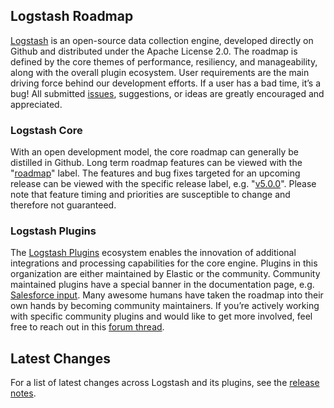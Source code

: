 ## Logstash Roadmap

[Logstash](https://www.elastic.co/products/logstash "Logstash") is an open-source data collection engine, developed directly on Github and distributed under the Apache License 2.0. The roadmap is defined by the core themes of performance, resiliency, and manageability, along with the overall plugin ecosystem. User requirements are the main driving force behind our development efforts. If a user has a bad time, it’s a bug!  All submitted [issues](https://github.com/elastic/logstash/issues/new "New Issue"), suggestions, or ideas are greatly encouraged and appreciated.

### Logstash Core

With an open development model, the core roadmap can generally be distilled in Github. Long term roadmap features can be viewed with the "[roadmap](https://github.com/elastic/logstash/labels/roadmap "Roadmap Features")" label. The features and bug fixes targeted for an upcoming release can be viewed with the specific release label, e.g. "[v5.0.0](https://github.com/elastic/logstash/issues?utf8=%E2%9C%93&q=is%3Aissue+label%3Av5.0.0 "Logstash 5.0 Release")". Please note that feature timing and priorities are susceptible to change and therefore not guaranteed.

### Logstash Plugins

The [Logstash Plugins](https://github.com/logstash-plugins "Logstash Plugins") ecosystem enables the innovation of additional integrations and processing capabilities for the core engine. Plugins in this organization are either maintained by Elastic or the community. Community maintained plugins have a special banner in the documentation page, e.g. [Salesforce input](https://www.elastic.co/guide/en/logstash/current/plugins-inputs-salesforce.html "Salesforce Input Plugin"). Many awesome humans have taken the roadmap into their own hands by becoming community maintainers. If you’re actively working with specific community plugins and would like to get more involved, feel free to reach out in this [forum thread](https://discuss.elastic.co/t/logstash-plugins-community-maintainers/35953 "Community Maintainers").

## Latest Changes

For a list of latest changes across Logstash and its plugins, see the [release notes](https://www.elastic.co/guide/en/logstash/current/releasenotes.html "Current Release Notes").
